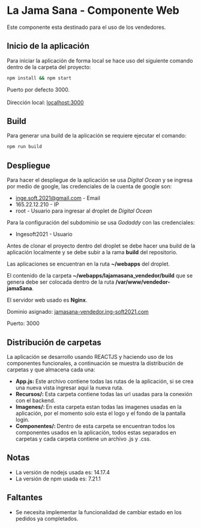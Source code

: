 # La Jama Sana - Componente Web

Este componente esta destinado para el uso de los vendedores.

## Inicio de la aplicación

Para iniciar la aplicación de forma local se hace uso del siguiente comando dentro de la carpeta del proyecto:

```bash
npm install && npm start
```

Puerto por defecto 3000. <br><br>
Dirección local: [localhost:3000](http://localhost:3000)

## Build

Para generar una build de la aplicación se requiere ejecutar el comando:

```bash
npm run build
```

## Despliegue

Para hacer el despliegue de la aplicación se usa _Digital Ocean_ y se ingresa por medio de google, las credenciales de la cuenta de google son:
- inge.soft.2021@gmail.com - Email 
- 165.22.12.210 - IP
- root - Usuario para ingresar al droplet de _Digital Ocean_

Para la configuración del subdominio se usa _Godaddy_ con las credenciales:

- Ingesoft2021 - Usuario

Antes de clonar el proyecto dentro del droplet se debe hacer una build de la aplicación localmente y se debe subir a la rama <strong>build</strong> del repositorio.

Las aplicaciones se encuentran en la ruta <strong>~/webapps</strong> del droplet.

El contenido de la carpeta <strong>~/webapps/lajamasana_vendedor/build</strong> que se genera debe ser colocada dentro de la ruta <strong>/var/www/vendedor-jamaSana</strong>.

El servidor web usado es <strong>Nginx</strong>.


Dominio asignado: [jamasana-vendedor.ing-soft2021.com](jamasana-vendedor.ing-soft2021.com)

Puerto: 3000

## Distribución de carpetas

La aplicación se desarrollo usando REACTJS y haciendo uso de los componentes funcionales, a continuación se muestra la distribución de carpetas y que almacena cada una:

- <strong>App.js: </strong> Este archivo contiene todas las rutas de la aplicación, si se crea una nueva vista ingresar aqui la nueva ruta.
- <strong>Recursos/: </strong> Esta carpeta contiene todas las url usadas para la conexión con el backend.
- <strong>Imagenes/: </strong> En esta carpeta estan todas las imagenes usadas en la aplicación, por el momento solo esta el logo y el fondo de la pantalla login.
- <strong>Componentes/: </strong> Dentro de esta carpeta se encuentran todos los componentes usados en la aplicación, todos estas separados en carpetas y cada carpeta contiene un archivo .js y .css.

## Notas

- La versión de nodejs usada es: 14.17.4
- La versión de npm usada es: 7.21.1

## Faltantes

- Se necesita implementar la funcionalidad de cambiar estado en los pedidos ya completados.
